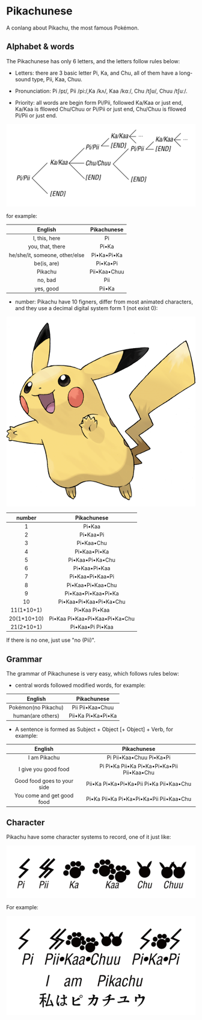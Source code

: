 # Pikachunese

A conlang about Pikachu, the most famous Pokémon.

## Alphabet & words

The Pikachunese has only 6 letters, and the letters follow rules below:

- Letters: there are 3 basic letter Pi, Ka, and Chu, all of them have a long-sound type, Pii, Kaa, Chuu.

- Pronunciation: Pi /pɪ/, Pii /pi:/,Ka /kʌ/, Kaa /kɑː/, Chu /tʃʊ/, Chuu /tʃuː/.

- Priority: all words are begin form Pi/Pii, followed Ka/Kaa or just end, Ka/Kaa is fllowed Chu/Chuu or Pi/Pii or just end, Chu/Chuu is fllowed Pi/Pii or just end.

![Word-formation](https://raw.githubusercontent.com/Mustela-sibirica/Pikachunese/master/pic/Word-formation.jpg)

for example:

|English                       |Pikachunese       |
| :----:                       | :----:           |
|I, this, here                 |Pi                |
|you, that, there              |Pi•Ka             |
|he/she/it, someone, other/else|Pi•Ka•Pi•Ka       |
|be(is, are)                   |Pi•Ka•Pi          |
|Pikachu                       |Pii•Kaa•Chuu      |
|no, bad                       |Pii               |
|yes, good                     |Pii•Ka            |

- number: Pikachu have 10 figners, differ from most animated characters, and they use a decimal digital system form 1 (not exist 0):

![Pikachu](https://raw.githubusercontent.com/Mustela-sibirica/Pikachunese/master/pic/Pikachu.png)

|number                        |Pikachunese       |
| :----:                       | :----:           |
|1                             |Pi•Kaa            |
|2                             |Pi•Kaa•Pi         |
|3                             |Pi•Kaa•Chu        |
|4                             |Pi•Kaa•Pi•Ka      |
|5                             |Pi•Kaa•Pi•Ka•Chu
|6                             |Pi•Kaa•Pi•Kaa     |
|7                             |Pi•Kaa•Pi•Kaa•Pi  |
|8                             |Pi•Kaa•Pi•Kaa•Chu |
|9                             |Pi•Kaa•Pi•Kaa•Pi•Ka|
|10                            |Pi•Kaa•Pi•Kaa•Pi•Ka•Chu|
|11(1\*10+1)                   |Pi•Kaa Pi•Kaa     |
|20(1\*10+10)                  |Pi•Kaa Pi•Kaa•Pi•Kaa•Pi•Ka•Chu|
|21(2\*10+1)                   |Pi•Kaa•Pi Pi•Kaa  |

If there is no one, just use "no (Pii)".

## Grammar

The grammar of Pikachunese is very easy, which follows rules below:

- central words followed modified words, for example:

|English                       |Pikachunese       |
| :----:                       | :----:           |
|Pokémon(no Pikachu)           |Pii Pii•Kaa•Chuu  |
|human(are others)	           |Pii•Ka Pi•Ka•Pi•Ka|

- A sentence is formed as Subject \+ Object \[\+ Object\] \+ Verb, for example:

|English                       |Pikachunese       |
| :----:                       | :----:           |
|I am Pikachu                  |Pi Pii•Kaa•Chuu Pi•Ka•Pi|
|I give you good food          |Pi Pi•Ka Pii•Ka Pi•Ka•Pi•Ka•Pii Pii•Kaa•Chu|
|Good food goes to your side   |Pii•Ka Pi•Ka•Pi•Ka•Pii Pi•Ka Pii•Kaa•Chu|
|You come and get good food    |Pi•Ka Pii•Ka Pi•Ka•Pi•Ka•Pii Pii•Kaa•Chu|

## Character

Pikachu have some character systems to record, one of it just like:

![Character](https://raw.githubusercontent.com/Mustela-sibirica/Pikachunese/master/pic/Character.jpg)

For example:

![I_am_Pikachu](https://raw.githubusercontent.com/Mustela-sibirica/Pikachunese/master/pic/I_am_Pikachu.jpg)
